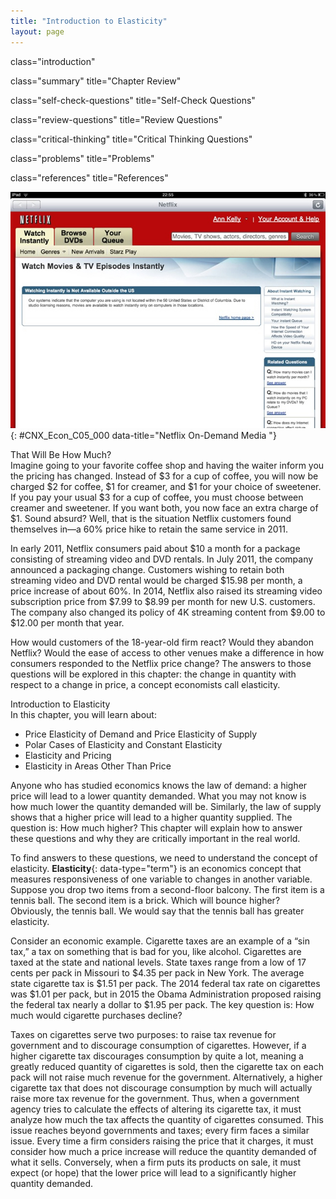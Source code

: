 ```yaml
---
title: "Introduction to Elasticity"
layout: page
---
```



<cnx-pi data-type="cnx.flag.introduction"> class="introduction" </cnx-pi>

<cnx-pi data-type="cnx.eoc">class="summary" title="Chapter Review"</cnx-pi>

<cnx-pi data-type="cnx.eoc">class="self-check-questions" title="Self-Check Questions"</cnx-pi>

<cnx-pi data-type="cnx.eoc">class="review-questions" title="Review Questions"</cnx-pi>

<cnx-pi data-type="cnx.eoc">class="critical-thinking" title="Critical Thinking Questions"</cnx-pi>

<cnx-pi data-type="cnx.eoc">class="problems" title="Problems"</cnx-pi>

<cnx-pi data-type="cnx.eoc">class="references" title="References"</cnx-pi>

 ![Photo of the Netflix Watch Instantly tab to watch movies and TV episodes instantly via streaming media](../resources/CNX_Econv1-2_C05_00.jpg "Netflix, Inc. is an American provider of on-demand Internet streaming media to many countries around the world, including the United States, and of flat rate DVD-by-mail in the United States. (Credit: modification of work by Traci Lawson/Flickr Creative Commons)"){: #CNX_Econ_C05_000 data-title="Netflix On-Demand Media "}

<div data-type="note" class="economics bringhome" data-label="note" data-element-type="note" markdown="1">
<div data-type="title">
That Will Be How Much?
</div>
Imagine going to your favorite coffee shop and having the waiter inform you the pricing has changed. Instead of $3 for a cup of coffee, you will now be charged $2 for coffee, $1 for creamer, and $1 for your choice of sweetener. If you pay your usual $3 for a cup of coffee, you must choose between creamer and sweetener. If you want both, you now face an extra charge of $1. Sound absurd? Well, that is the situation Netflix customers found themselves in—a 60% price hike to retain the same service in 2011.

In early 2011, Netflix consumers paid about $10 a month for a package consisting of streaming video and DVD rentals. In July 2011, the company announced a packaging change. Customers wishing to retain both streaming video and DVD rental would be charged $15.98 per month, a price increase of about 60%. In 2014, Netflix also raised its streaming video subscription price from $7.99 to $8.99 per month for new U.S. customers. The company also changed its policy of 4K streaming content from $9.00 to $12.00 per month that year.

How would customers of the 18-year-old firm react? Would they abandon Netflix? Would the ease of access to other venues make a difference in how consumers responded to the Netflix price change? The answers to those questions will be explored in this chapter: the change in quantity with respect to a change in price, a concept economists call elasticity.

</div>

<div data-type="note" class="economics chapter-objectives" markdown="1">
<div data-type="title">
Introduction to Elasticity
</div>
In this chapter, you will learn about:

* Price Elasticity of Demand and Price Elasticity of Supply
* Polar Cases of Elasticity and Constant Elasticity
* Elasticity and Pricing
* Elasticity in Areas Other Than Price

</div>

Anyone who has studied economics knows the law of demand: a higher price will lead to a lower quantity demanded. What you may not know is how much lower the quantity demanded will be. Similarly, the law of supply shows that a higher price will lead to a higher quantity supplied. The question is: How much higher? This chapter will explain how to answer these questions and why they are critically important in the real world.

To find answers to these questions, we need to understand the concept of elasticity. **Elasticity**{: data-type="term"} is an economics concept that measures responsiveness of one variable to changes in another variable. Suppose you drop two items from a second-floor balcony. The first item is a tennis ball. The second item is a brick. Which will bounce higher? Obviously, the tennis ball. We would say that the tennis ball has greater elasticity.

Consider an economic example. Cigarette taxes are an example of a “sin tax,” a tax on something that is bad for you, like alcohol. Cigarettes are taxed at the state and national levels. State taxes range from a low of 17 cents per pack in Missouri to $4.35 per pack in New York. The average state cigarette tax is $1.51 per pack. The 2014 federal tax rate on cigarettes was $1.01 per pack, but in 2015 the Obama Administration proposed raising the federal tax nearly a dollar to $1.95 per pack. The key question is: How much would cigarette purchases decline?

Taxes on cigarettes serve two purposes: to raise tax revenue for government and to discourage consumption of cigarettes. However, if a higher cigarette tax discourages consumption by quite a lot, meaning a greatly reduced quantity of cigarettes is sold, then the cigarette tax on each pack will not raise much revenue for the government. Alternatively, a higher cigarette tax that does not discourage consumption by much will actually raise more tax revenue for the government. Thus, when a government agency tries to calculate the effects of altering its cigarette tax, it must analyze how much the tax affects the quantity of cigarettes consumed. This issue reaches beyond governments and taxes; every firm faces a similar issue. Every time a firm considers raising the price that it charges, it must consider how much a price increase will reduce the quantity demanded of what it sells. Conversely, when a firm puts its products on sale, it must expect (or hope) that the lower price will lead to a significantly higher quantity demanded.

